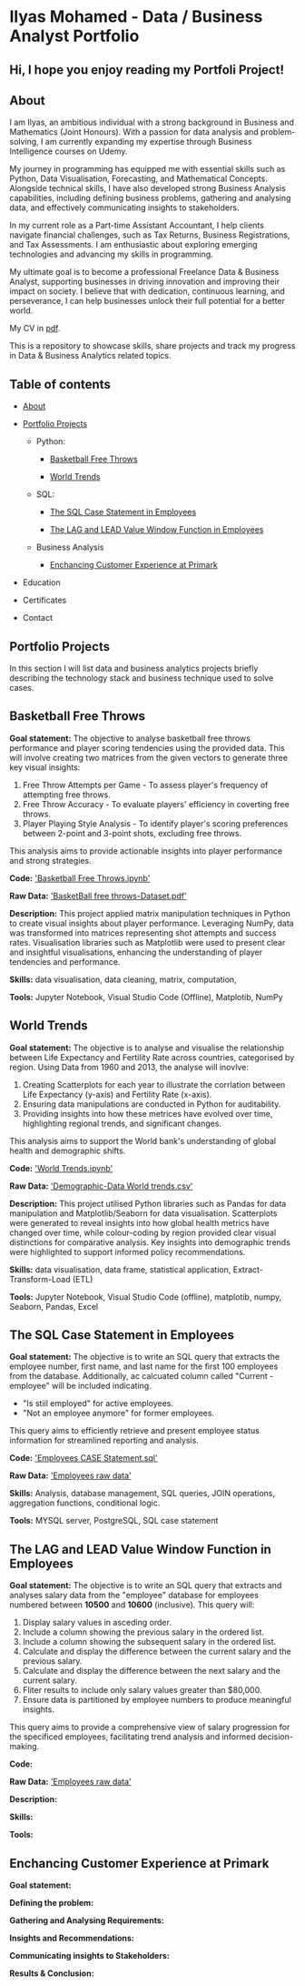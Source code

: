 # Ilyas Mohamed - Data / Business Analyst Portfolio

## Hi, I hope you enjoy reading my Portfoli Project!

## About

I am Ilyas, an ambitious individual with a strong background in Business and Mathematics (Joint Honours). With a passion for data analysis and problem-solving, I am currently 
expanding my expertise through Business Intelligence courses on Udemy.

My journey in programming has equipped me with essential skills such as Python, Data Visualisation, Forecasting, and Mathematical Concepts. Alongside technical skills, I have
also developed strong Business Analysis capabilities, including defining business problems, gathering and analysing data, and effectively communicating insights to stakeholders.

In my current role as a Part-time Assistant Accountant, I help clients navigate financial challenges, such as Tax Returns, Business Registrations, and Tax Assessments.
I am enthusiastic about exploring emerging technologies and advancing my skills in programming. 

My ultimate goal is to become a professional Freelance Data & Business Analyst, supporting businesses in driving innovation and improving their impact on society.
I believe that with dedication, continuous learning, and perseverance, I can help businesses unlock their full potential for a better world.

My CV in [pdf](https://github.com/Ilyaszzil23/Data-And-Business-Analysis-Portfolio/blob/4dde531039a9ee1772de3a3eec77704ae167ed0e/Ilyas_Mohamed_CV.pdf).

This is a repository to showcase skills, share projects and track my progress in Data & Business Analytics related topics.

## Table of contents
 - [About](https://github.com/Ilyaszzil23/Data-And-Business-Analysis-Portfolio/blob/main/README.md#About) 
 
 - [Portfolio Projects](https://github.com/Ilyaszzil23/Data-And-Business-Analysis-Portfolio/blob/main/README.md#Portfolio-Projects)

   - Python:

     - [Basketball Free Throws](https://github.com/Ilyaszzil23/Data-And-Business-Analysis-Portfolio/blob/main/README.md#Basketball-Free-Throws)
 
 
     - [World Trends](https://github.com/Ilyaszzil23/Data-And-Business-Analysis-Portfolio/blob/main/README.md#World-Trends)

   - SQL:

     - [The SQL Case Statement in Employees](https://github.com/Ilyaszzil23/Data-And-Business-Analysis-Portfolio/blob/main/README.md#The-SQL-Case-Statement-in-Employees)


     - [The LAG and LEAD Value Window Function in Employees](https://github.com/Ilyaszzil23/Data-And-Business-Analysis-Portfolio/blob/main/README.md#The-LAG-and-LEAD-Value-Window-Function-in-Employees)


   - Business Analysis

     - [Enchancing Customer Experience at Primark](https://github.com/Ilyaszzil23/Data-And-Business-Analysis-Portfolio/blob/main/README.md#Enchancing-Customer-Experience-at-Primark)


 - Education


 - Certificates


 - Contact



## Portfolio Projects

In this section I will list data and business analytics projects briefly describing the technology stack and business technique used to solve cases.

## Basketball Free Throws

**Goal statement:** The objective to  analyse basketball free throws performance and player scoring tendencies using the  provided data. This will involve creating two matrices from the given vectors to generate three key visual insights:

1. Free Throw Attempts per Game - To assess player's frequency of attempting free throws.
2. Free Throw Accuracy - To evaluate players' efficiency in coverting free throws.
3. Player Playing Style Analysis - To identify player's scoring preferences between 2-point and 3-point shots, excluding free throws.

 This analysis aims to provide actionable insights into player performance and strong strategies.

**Code:** ['Basketball Free Throws.ipynb'](https://github.com/Ilyaszzil23/Portfolio-Projects/blob/main/Basketball%20Free%20Throws.ipynb)

**Raw Data:** ['BasketBall free throws-Dataset.pdf'](https://github.com/Ilyaszzil23/Portfolio-Projects/blob/main/BasketBall%20free%20throws-Dataset.pdf)

**Description:** This project applied matrix manipulation techniques in Python to create visual insights about player performance. Leveraging NumPy, data was transformed into matrices representing shot attempts and success rates. Visualisation libraries such as Matplotlib were used to present clear and insightful visualisations, enhancing the understanding of player tendencies and performance.

**Skills:** data visualisation, data cleaning, matrix, computation,

**Tools:** Jupyter Notebook, Visual Studio Code (Offline), Matplotib, NumPy

## World Trends

**Goal statement:** The objective is to analyse and visualise the relationship between Life Expectancy and Fertility Rate across countries, categorised by region. Using Data from 1960 and 2013, the analyse will inovlve:

1. Creating Scatterplots for each year to illustrate the corrlation between Life Expectancy (y-axis) and Fertility Rate (x-axis).
2. Ensuring data manipulations are conducted in Python for auditability.
3. Providing insights into how these metrices have evolved over time, highlighting regional trends, and significant changes.

This analysis aims to support the World bank's understanding of global health and demographic shifts.

**Code:** ['World Trends.ipynb'](https://github.com/Ilyaszzil23/Portfolio-Projects/blob/main/World%20Trends.ipynb)

**Raw Data:** ['Demographic-Data World trends.csv'](https://github.com/Ilyaszzil23/Portfolio-Projects/blob/main/Demographic-Data%20World%20trends.csv)

**Description:** This project utilised Python libraries such as Pandas for data manipulation and Matplotlib/Seaborn for data visualisation. Scatterplots were generated to reveal insights into how global health metrics have changed over time, while colour-coding by region provided clear visual distinctions for comparative analysis. Key insights into demographic trends were highlighted to support informed policy recommendations.

**Skills:** data visualisation, data frame, statistical application, Extract-Transform-Load (ETL)

**Tools:** Jupyter Notebook, Visual Studio Code (offline), matplotib, numpy, Seaborn, Pandas, Excel


## The SQL Case Statement in Employees

**Goal statement:** The objective is to write an  SQL query that extracts the employee number, first name, and last name for the first 100 employees from the database. Additionally, ac calcuated column called "Current - employee" will be included indicating.

 - "Is stiil employed" for active employees.
 - "Not an employee anymore" for former employees.

This query aims to efficiently retrieve and present employee status information for streamlined reporting and analysis.

**Code:** ['Employees CASE Statement.sql'](https://github.com/Ilyaszzil23/Portfolio-Projects/blob/main/Employees%20-%20CASE%20Statement.sql)

**Raw Data:** ['Employees raw data'](https://www.dropbox.com/scl/fi/cs4nvueufh97f1oi9592t/employees.sql?rlkey=im4n5ff00ik69g2nfugrwdhk4&e=1&dl=0)

**Skills:** Analysis, database management, SQL queries, JOIN operations, aggregation functions, conditional logic.

**Tools:** MYSQL server, PostgreSQL, SQL case statement

## The LAG and LEAD Value Window Function in Employees

**Goal statement:** The objective is to write an SQL query that extracts and analyses salary data from the "employee" database for employees numbered between **10500** and **10600** (inclusive). This query will:

1. Display salary values in asceding order.
2. Include a column showing the previous salary in the ordered list.
3. Include a column showing the subsequent salary in the ordered list.
4. Calculate and display the difference between the current salary and the previous salary.
5. Calculate and display the difference between the next salary and the current salary.
6. Fliter results to include only salary values greater than $80,000.
7. Ensure data is partitioned by employee numbers to produce meaningful insights.

This query aims  to provide a comprehensive view of salary progression for the specificed employees, facilitating trend analysis and informed decision-making.

**Code:** 

**Raw Data:** ['Employees raw data'](https://www.dropbox.com/scl/fi/cs4nvueufh97f1oi9592t/employees.sql?rlkey=im4n5ff00ik69g2nfugrwdhk4&e=1&dl=0)

**Description:**

**Skills:**

**Tools:**

## Enchancing Customer Experience at Primark

**Goal statement:**

**Defining the problem:**

**Gathering and Analysing Requirements:**

**Insights and Recommendations:**

**Communicating insights to Stakeholders:**

**Results & Conclusion:**

